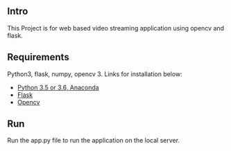 ## Intro

This Project is for web based video streaming application using opencv and flask.

## Requirements

Python3, flask, numpy, opencv 3. Links for installation below:


- [Python 3.5 or 3.6, Anaconda](https://www.youtube.com/watch?v=T8wK5loXkXg)
- [Flask](https://anaconda.org/anaconda/flask)
- [Opencv](https://anaconda.org/conda-forge/opencv)


## Run

Run the app.py file to run the application on the local server.
